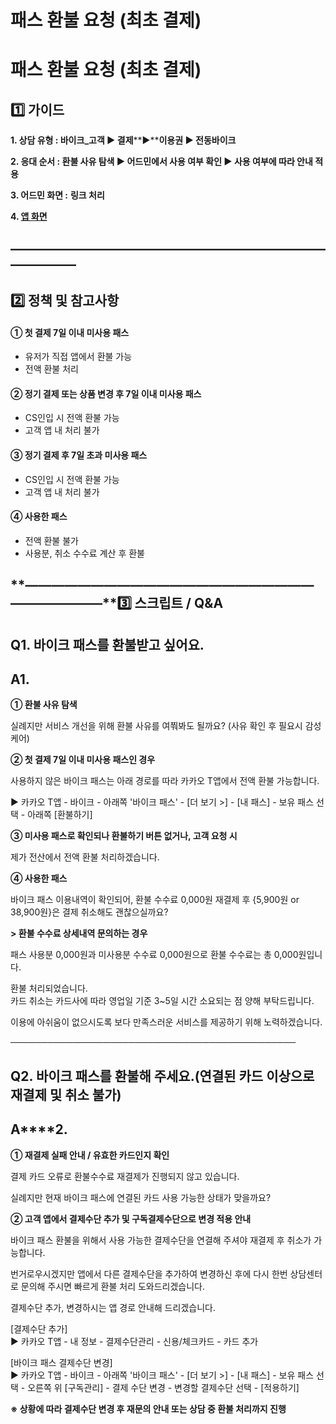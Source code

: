 # 패스 환불 요청 (최초 결제)

**패스 환불 요청 (최초 결제)**
====================

**1️⃣ 가이드**
-----------

**1. 상담 유형 : 바이크\_고객 ▶ 결제****▶****이용권 ▶ 전동바이크**

**2. 응대 순서 : 환불 사유 탐색 ▶ 어드민에서 사용 여부 확인 ▶ 사용 여부에 따라 안내 적용**

**3. 어드민 화면 :** **링크 처리**

**4. [앱 화면](https://kakaomobilitysupport.zendesk.com/hc/ko/articles/33550775255961--APP-%EB%82%B4-%ED%8C%A8%EC%8A%A4-%EC%83%81%EC%84%B8-%EA%B2%B0%EC%A0%9C%EC%88%98%EB%8B%A8)**

**―****―****―****―****―****―****―****―****―****―****―****―****―****―****―****―****―****―****―****―****―****―****―****―****―****―****―****―****―**
-------------------------------------------------------------------------------------------------------------------------------------------------

**2️⃣ 정책 및 참고사항**
-----------------

#### **① 첫 결제 7일 이내 미사용 패스**

* 유저가 직접 앱에서 환불 가능
* 전액 환불 처리

#### **② 정기 결제 또는 상품 변경 후 7일 이내 미사용 패스**

* CS인입 시 전액 환불 가능
* 고객 앱 내 처리 불가

#### **③ 정기 결제 후 7일 초과 미사용 패스**

* CS인입 시 전액 환불 가능
* 고객 앱 내 처리 불가

#### **④** **사용한 패스**

* 전액 환불 불가
* 사용분, 취소 수수료 계산 후 환불

**―****―****―****―****―****―****―****―****―****―****―****―****―****―****―****―****―****―****―****―****―****―****―****―****―****―****―****―****―****3️⃣ 스크립트 / Q&A**
-------------------------------------------------------------------------------------------------------------------------------------------------------------------

**Q1. 바이크 패스를 환불받고 싶어요.**
-------------------------

**A1.**
-------

**① 환불 사유 탐색**

실례지만 서비스 개선을 위해 환불 사유를 여쭤봐도 될까요? (사유 확인 후 필요시 감성케어)

**② 첫 결제 7일 이내 미사용 패스인 경우**

사용하지 않은 바이크 패스는 아래 경로를 따라 카카오 T앱에서 전액 환불 가능합니다.  
  
▶ 카카오 T앱 - 바이크 - 아래쪽 '바이크 패스' - [더 보기 >] - [내 패스] - 보유 패스 선택 - 아래쪽 [환불하기]

**③ 미사용 패스로 확인되나 환불하기 버튼 없거나, 고객 요청 시**

제가 전산에서 전액 환불 처리하겠습니다.

**④ 사용한 패스**

바이크 패스 이용내역이 확인되어, 환불 수수료 0,000원 재결제 후 {5,900원 or 38,900원}은 결제 취소해도 괜찮으실까요?

**> 환불 수수료 상세내역 문의하는 경우**

패스 사용분 0,000원과 미사용분 수수료 0,000원으로 환불 수수료는 총 0,000원입니다.  
  
환불 처리되었습니다.  
카드 취소는 카드사에 따라 영업일 기준 3~5일 시간 소요되는 점 양해 부탁드립니다.  
  
이용에 아쉬움이 없으시도록 보다 만족스러운 서비스를 제공하기 위해 노력하겠습니다.

──────────────────────────────────────────────

**Q2.** **바이크 패스를 환불해 주세요.(연결된 카드 이상으로 재결제 및 취소 불가)**
-----------------------------------------------------

**A****2.**
-----------

**① 재결제 실패 안내 / 유효한 카드인지 확인**

결제 카드 오류로 환불수수료 재결제가 진행되지 않고 있습니다.  
  
실례지만 현재 바이크 패스에 연결된 카드 사용 가능한 상태가 맞을까요?

**② 고객 앱에서 결제수단 추가 및 구독결제수단으로 변경 적용 안내**

바이크 패스 환불을 위해서 사용 가능한 결제수단을 연결해 주셔야 재결제 후 취소가 가능합니다.  
  
번거로우시겠지만 앱에서 다른 결제수단을 추가하여 변경하신 후에 다시 한번 상담센터로 문의해 주시면 빠르게 환불 처리 도와드리겠습니다.  
  
결제수단 추가, 변경하시는 앱 경로 안내해 드리겠습니다.

[결제수단 추가]  
▶ 카카오 T앱 - 내 정보 - 결제수단관리 - 신용/체크카드 - 카드 추가  
  
[바이크 패스 결제수단 변경]  
▶ 카카오 T앱 - 바이크 - 아래쪽 '바이크 패스' - [더 보기 >] - [내 패스] - 보유 패스 선택 - 오른쪽 위 [구독관리] - 결제 수단 변경 - 변경할 결제수단 선택 - [적용하기]

**※ 상황에 따라 결제수단 변경 후 재문의 안내 또는 상담 중 환불 처리까지 진행**